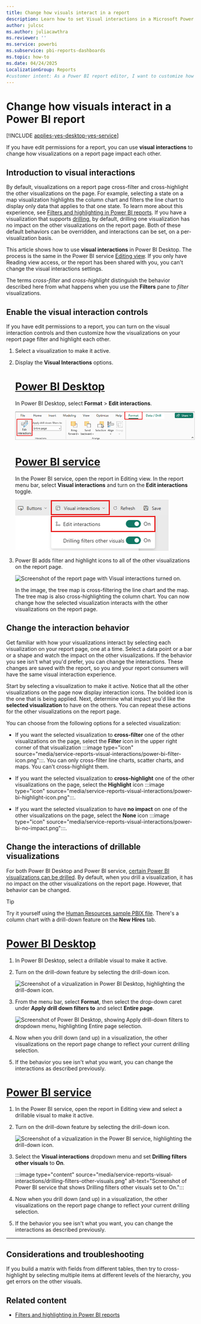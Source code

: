 ```yaml
---
title: Change how visuals interact in a report
description: Learn how to set Visual interactions in a Microsoft Power BI service report and a Power BI Desktop report.
author: julcsc
ms.author: juliacawthra
ms.reviewer: ''
ms.service: powerbi
ms.subservice: pbi-reports-dashboards
ms.topic: how-to
ms.date: 04/24/2025
LocalizationGroup: Reports
#customer intent: As a Power BI report editor, I want to customize how visuals interact in a report so that I can control the data filtering and highlighting behavior for better insights and presentation.
---
```

# Change how visuals interact in a Power BI report

[!INCLUDE [applies-yes-desktop-yes-service](../includes/applies-yes-desktop-yes-service.md)]

If you have edit permissions for a report, you can use **visual interactions** to change how visualizations on a report page impact each other.

## Introduction to visual interactions
By default, visualizations on a report page cross-filter and cross-highlight the other visualizations on the page.
For example, selecting a state on a map visualization highlights the column chart and filters the line chart to display only data that applies to that one state.
To learn more about this experience, see [Filters and highlighting in Power BI reports](power-bi-reports-filters-and-highlighting.md). If you have a visualization that supports [drilling](desktop-drillthrough.md), by default, drilling one visualization has no impact on the other visualizations on the report page. Both of these default behaviors can be overridden, and interactions can be set, on a per-visualization basis.

This article shows how to use **visual interactions** in Power BI Desktop. The process is the same in the Power BI service [Editing view](service-interact-with-a-report-in-editing-view.md). If you only have Reading view access, or the report has been shared with you, you can't change the visual interactions settings.

The terms *cross-filter* and *cross-highlight* distinguish the behavior described here from what happens when you use the **Filters** pane to *filter* visualizations.  

## Enable the visual interaction controls

If you have edit permissions to a report, you can turn on the visual interaction controls and then customize how the visualizations on your report page filter and highlight each other.

1. Select a visualization to make it active.
2. Display the **Visual Interactions** options.

   # [Power BI Desktop](#tab/powerbi-desktop)
   In Power BI Desktop, select **Format** > **Edit interactions**.

   ![Screenshot of the Power BI Desktop Format menu, highlighting Edit interactions.](media/service-reports-visual-interactions/power-bi-interaction.png)

   # [Power BI service](#tab/powerbi-service)
   In the Power BI service, open the report in Editing view. In the report menu bar, select **Visual interactions** and turn on the **Edit interactions** toggle.

   ![Screenshot of Power BI service, highlighting the Visual interactions dropdown.](media/service-reports-visual-interactions/power-bi-service.png)

3. Power BI adds filter and highlight icons to all of the other visualizations on the report page.

   ![Screenshot of the report page with Visual interactions turned on.](media/service-reports-visual-interactions/power-bi-turn-on.png)

   In the image, the tree map is cross-filtering the line chart and the map. The tree map is also cross-highlighting the column chart. You can now change how the selected visualization interacts with the other visualizations on the report page.

## Change the interaction behavior

Get familiar with how your visualizations interact by selecting each visualization on your report page, one at a time. Select a data point or a bar or a shape and watch the impact on the other visualizations. If the behavior you see isn't what you'd prefer, you can change the interactions. These changes are saved with the report, so you and your report consumers will have the same visual interaction experience.

Start by selecting a visualization to make it active. Notice that all the other visualizations on the page now display interaction icons. The bolded icon is the one that is being applied. Next, determine what impact you'd like the **selected visualization** to have on the others. You can repeat these actions for the other visualizations on the report page.

You can choose from the following options for a selected visualization:

* If you want the selected visualization to **cross-filter** one of the other visualizations on the page, select the **Filter** icon in the upper right corner of that visualization :::image type="icon" source="media/service-reports-visual-interactions/power-bi-filter-icon.png":::. You can only cross-filter line charts, scatter charts, and maps. You can't cross-highlight them.

* If you want the selected visualization to **cross-highlight** one of the other visualizations on the page, select the **Highlight** icon :::image type="icon" source="media/service-reports-visual-interactions/power-bi-highlight-icon.png":::.

* If you want the selected visualization to have **no impact** on one of the other visualizations on the page, select the **None** icon :::image type="icon" source="media/service-reports-visual-interactions/power-bi-no-impact.png":::.

## Change the interactions of drillable visualizations

For both Power BI Desktop and Power BI service, [certain Power BI visualizations can be drilled](desktop-drillthrough.md). By default, when you drill a visualization, it has no impact on the other visualizations on the report page. However, that behavior can be changed.

> [!TIP]
> Try it yourself using the [Human Resources sample PBIX file](https://download.microsoft.com/download/6/9/5/69503155-05A5-483E-829A-F7B5F3DD5D27/Human%20Resources%20Sample%20PBIX.pbix). There's a column chart with a drill-down feature on the **New Hires** tab.
>

# [Power BI Desktop](#tab/powerbi-desktop)

1. In Power BI Desktop, select a drillable visual to make it active.

1. Turn on the drill-down feature by selecting the drill-down icon.

    ![Screenshot of a vizualization in Power BI Desktop, highlighting the drill-down icon.](media/service-reports-visual-interactions/power-bi-drill-down.png)

1. From the menu bar, select **Format**, then select the drop-down caret under **Apply drill down filters to** and select **Entire page**.

   ![Screenshot of Power BI Desktop, showing Apply drill-down filters to dropdown menu, highlighting Entire page selection.](media/service-reports-visual-interactions/power-bi-drill.png)

1. Now when you drill down (and up) in a visualization, the other visualizations on the report page change to reflect your current drilling selection.

1. If the behavior you see isn't what you want, you can change the interactions as described previously.

# [Power BI service](#tab/powerbi-service)

1. In the Power BI service, open the report in Editing view and select a drillable visual to make it active.

1. Turn on the drill-down feature by selecting the drill-down icon.

    ![Screenshot of a vizualization in the Power BI service, highlighting the drill-down icon.](media/service-reports-visual-interactions/power-bi-drill-down.png)

1. Select the **Visual interactions** dropdown menu and set **Drilling filters other visuals** to **On**.

    :::image type="content" source="media/service-reports-visual-interactions/drilling-filters-other-visuals.png" alt-text="Screenshot of Power BI service that shows Drilling filters other visuals set to On.":::

1. Now when you drill down (and up) in a visualization, the other visualizations on the report page change to reflect your current drilling selection.

1. If the behavior you see isn't what you want, you can change the interactions as described previously.

---

## Considerations and troubleshooting

If you build a matrix with fields from different tables, then try to cross-highlight by selecting multiple items at different levels of the hierarchy, you get errors on the other visuals.

## Related content

* [Filters and highlighting in Power BI reports](power-bi-reports-filters-and-highlighting.md)
